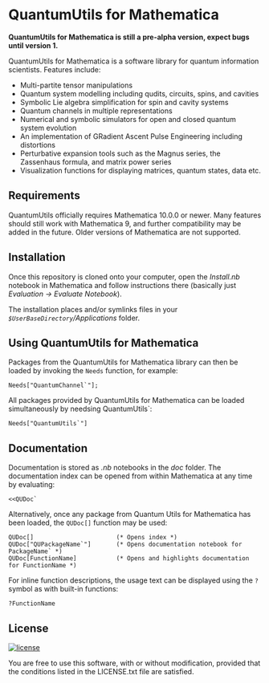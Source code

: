 # QuantumUtils for Mathematica


**QuantumUtils for Mathematica is still a pre-alpha version, expect bugs until version 1.**


QuantumUtils for Mathematica is a software library for quantum information scientists. Features include:

 - Multi-partite tensor manipulations
 - Quantum system modelling including qudits, circuits, spins, and cavities
 - Symbolic Lie algebra simplification for spin and cavity systems
 - Quantum channels in multiple representations
 - Numerical and symbolic simulators for open and closed quantum system evolution
 - An implementation of GRadient Ascent Pulse Engineering including distortions
 - Perturbative expansion tools such as the Magnus series, the Zassenhaus formula, and matrix power series
 - Visualization functions for displaying matrices, quantum states, data etc.

## Requirements

QuantumUtils officially requires Mathematica 10.0.0 or newer. Many features should still work with Mathematica 9, and further compatibility may be added in the future. Older versions of Mathematica are not supported.

## Installation

Once this repository is cloned onto your computer, open the *Install.nb* notebook in Mathematica and follow instructions there (basically just *Evaluation -> Evaluate Notebook*).

The installation places and/or symlinks files in your *`$UserBaseDirectory`/Applications* folder. 

## Using QuantumUtils for Mathematica

Packages from the QuantumUtils for Mathematica library can then be loaded by invoking the `Needs` function, for example:

    Needs["QuantumChannel`"];
    
All packages provided by QuantumUtils for Mathematica can be loaded simultaneously by needsing QuantumUtils`:

    Needs["QuantumUtils`"]
    
## Documentation

Documentation is stored as *.nb* notebooks in the *doc* folder. The documentation index can be opened from within Mathematica at any time by evaluating:

    <<QUDoc`

Alternatively, once any package from Quantum Utils for Mathematica has been loaded, the `QUDoc[]` function may be used: 

    QUDoc[]                       (* Opens index *)
    QUDoc["QUPackageName`"]       (* Opens documentation notebook for PackageName` *)
    QUDoc[FunctionName]           (* Opens and highlights documentation for FunctionName *)

For inline function descriptions, the usage text can be displayed using the `?` symbol as with built-in functions:

    ?FunctionName


## License

[![license](https://img.shields.io/badge/license-New%20BSD-blue.svg)](http://en.wikipedia.org/wiki/BSD_licenses#3-clause_license_.28.22Revised_BSD_License.22.2C_.22New_BSD_License.22.2C_or_.22Modified_BSD_License.22.29)

You are free to use this software, with or without modification, provided that the conditions listed in the LICENSE.txt file are satisfied.
